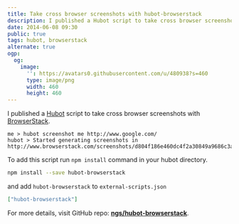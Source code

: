 ```yaml
---
title: Take cross browser screenshots with hubot-browserstack
description: I published a Hubot script to take cross browser screenshots with BrowserStack.
date: 2014-06-08 09:30
public: true
tags: hubot, browserstack
alternate: true
ogp:
  og:
    image:
      '': https://avatars0.githubusercontent.com/u/480938?s=460
      type: image/png
      width: 460
      height: 460
---
```


I published a [Hubot] script to take cross browser screenshots with [BrowserStack].

```
me > hubot screenshot me http://www.google.com/
hubot > Started generating screenshots in http://www.browserstack.com/screenshots/d804f186e460dc4f2a30849a9686c3a8c4276c21
```

To add this script run `npm install` command in your hubot directory.

```bash
npm install --save hubot-browserstack
```

and add `hubot-browserstack` to `external-scripts.json`

```json
["hubot-browserstack"]
```

For more details, visit GitHub repo: **[ngs/hubot-browserstack]**.

[Hubot]: https://hubot.github.com/
[BrowserStack]: http://www.browserstack.com/
[ngs/hubot-browserstack]: https://github.com/ngs/hubot-browserstack
